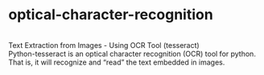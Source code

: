 # optical-character-recognition
<br>
Text Extraction from Images - Using OCR Tool (tesseract)
<br>
Python-tesseract is an optical character recognition (OCR) tool for python. That is, it will recognize and “read” the text embedded in images.
